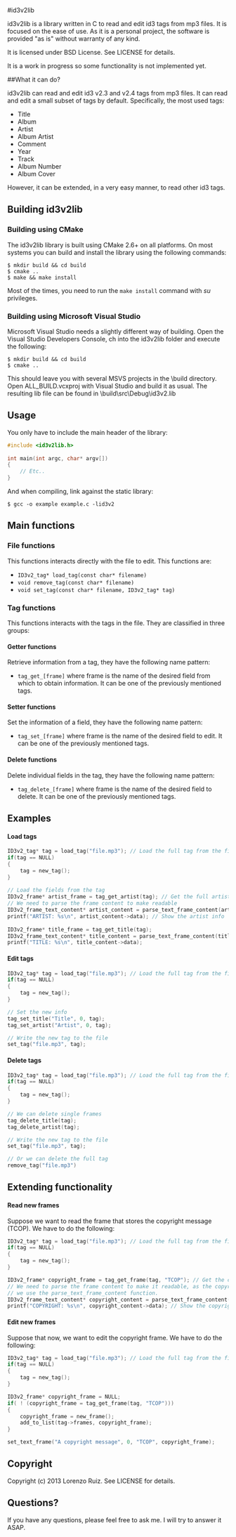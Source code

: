 #id3v2lib

id3v2lib is a library written in C to read and edit id3 tags from mp3 files. It is focused on the ease of use. As it is a personal project, the software is provided "as is" without warranty of any kind.

It is licensed under BSD License. See LICENSE for details.

It is a work in progress so some functionality is not implemented yet.

##What it can do?

id3v2lib can read and edit id3 v2.3 and v2.4 tags from mp3 files. It can read and edit a small subset of tags by default. Specifically, the most used tags:

* Title
* Album
* Artist
* Album Artist
* Comment
* Year
* Track
* Album Number
* Album Cover

However, it can be extended, in a very easy manner, to read other id3 tags. 

## Building id3v2lib

### Building using CMake

The id3v2lib library is built using CMake 2.6+ on all platforms. On most systems you can build and install the library using the following commands:

	$ mkdir build && cd build
	$ cmake .. 
	$ make && make install
	
Most of the times, you need to run the `make install` command with *su* privileges.

### Building using Microsoft Visual Studio

Microsoft Visual Studio needs a slightly different way of building.
Open the Visual Studio Developers Console, ch into the id3v2lib folder and execute the following:

	$ mkdir build && cd build
	$ cmake ..

This should leave you with several MSVS projects in the \build directory. Open ALL_BUILD.vcxproj with Visual Studio and build it as usual.
The resulting lib file can be found in \build\src\Debug\id3v2.lib

## Usage

You only have to include the main header of the library:
```C
#include <id3v2lib.h>
	
int main(int argc, char* argv[])
{
	// Etc..
}
```
And when compiling, link against the static library:

	$ gcc -o example example.c -lid3v2

## Main functions

### File functions

This functions interacts directly with the file to edit. This functions are:

* `ID3v2_tag* load_tag(const char* filename)`
* `void remove_tag(const char* filename)`
* `void set_tag(const char* filename, ID3v2_tag* tag)`

### Tag functions

This functions interacts with the tags in the file. They are classified in three groups:

#### Getter functions

Retrieve information from a tag, they have the following name pattern:

* `tag_get_[frame]` where frame is the name of the desired field from which to obtain information. It can be one of the previously mentioned tags. 

#### Setter functions

Set the information of a field, they have the following name pattern:

* `tag_set_[frame]` where frame is the name of the desired field to edit. It can be one of the previously mentioned tags.

#### Delete functions

Delete individual fields in the tag, they have the following name pattern:

* `tag_delete_[frame]` where frame is the name of the desired field to delete. It can be one of the previously mentioned tags.

## Examples

#### Load tags

```C
ID3v2_tag* tag = load_tag("file.mp3"); // Load the full tag from the file
if(tag == NULL)
{
	tag = new_tag();
}
	
// Load the fields from the tag
ID3v2_frame* artist_frame = tag_get_artist(tag); // Get the full artist frame
// We need to parse the frame content to make readable
ID3v2_frame_text_content* artist_content = parse_text_frame_content(artist_frame); 
printf("ARTIST: %s\n", artist_content->data); // Show the artist info
	
ID3v2_frame* title_frame = tag_get_title(tag);
ID3v2_frame_text_content* title_content = parse_text_frame_content(title_frame);
printf("TITLE: %s\n", title_content->data);
```
	
#### Edit tags

```C
ID3v2_tag* tag = load_tag("file.mp3"); // Load the full tag from the file
if(tag == NULL)
{
	tag = new_tag();
}

// Set the new info
tag_set_title("Title", 0, tag);
tag_set_artist("Artist", 0, tag);

// Write the new tag to the file
set_tag("file.mp3", tag);
```

#### Delete tags

```C
ID3v2_tag* tag = load_tag("file.mp3"); // Load the full tag from the file
if(tag == NULL)
{
	tag = new_tag();
}

// We can delete single frames
tag_delete_title(tag);
tag_delete_artist(tag);

// Write the new tag to the file
set_tag("file.mp3", tag);

// Or we can delete the full tag
remove_tag("file.mp3")
```
	
## Extending functionality

#### Read new frames

Suppose we want to read the frame that stores the copyright message (TCOP). We have to do the following:

```C
ID3v2_tag* tag = load_tag("file.mp3"); // Load the full tag from the file
if(tag == NULL)
{
	tag = new_tag();
}

ID3v2_frame* copyright_frame = tag_get_frame(tag, "TCOP"); // Get the copyright message frame
// We need to parse the frame content to make it readable, as the copyright message is a text frame,
// we use the parse_text_frame_content function.
ID3v2_frame_text_content* copyright_content = parse_text_frame_content(copyright_frame); 
printf("COPYRIGHT: %s\n", copyright_content->data); // Show the copyright info
```
	
#### Edit new frames

Suppose that now, we want to edit the copyright frame. We have to do the following:

```C
ID3v2_tag* tag = load_tag("file.mp3"); // Load the full tag from the file
if(tag == NULL)
{
	tag = new_tag();
}

ID3v2_frame* copyright_frame = NULL;
if( ! (copyright_frame = tag_get_frame(tag, "TCOP")))
{
    copyright_frame = new_frame();
    add_to_list(tag->frames, copyright_frame);
}

set_text_frame("A copyright message", 0, "TCOP", copyright_frame);
```
	
## Copyright

Copyright (c) 2013 Lorenzo Ruiz. See LICENSE for details.
	
## Questions?

If you have any questions, please feel free to ask me. I will try to answer it ASAP.
